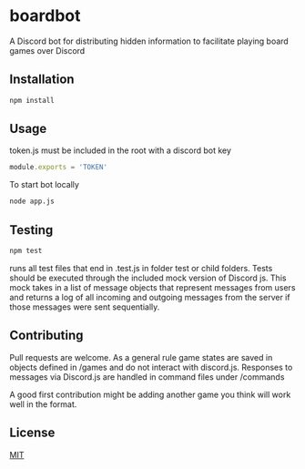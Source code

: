 # boardbot
A Discord bot for distributing hidden information to facilitate playing board games over Discord

## Installation

```bash
npm install
```

## Usage

token.js must be included in the root with a discord bot key
```javascript
module.exports = 'TOKEN'
```
To start bot locally
```bash
node app.js
```

## Testing

```bash
npm test
```

runs all test files that end in .test.js in folder test or child folders.
Tests should be executed through the included mock version of Discord js. This mock takes in a list of message objects that represent messages from users and 
returns a log of all incoming and outgoing messages from the server if those messages were sent sequentially.


## Contributing
Pull requests are welcome. As a general rule game states are saved in objects defined in /games and do not interact with discord.js.
Responses to messages via Discord.js are handled in command files under /commands

A good first contribution might be adding another game you think will work well in the format.

## License
[MIT](https://choosealicense.com/licenses/mit/)
